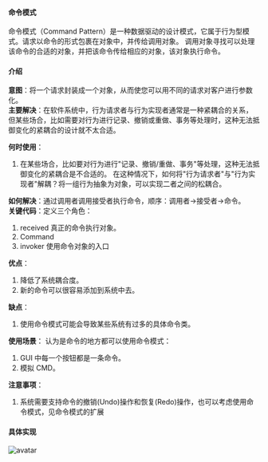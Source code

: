 #### 命令模式
命令模式（Command Pattern）是一种数据驱动的设计模式，它属于行为型模式。请求以命令的形式包裹在对象中，并传给调用对象。
调用对象寻找可以处理该命令的合适的对象，并把该命令传给相应的对象，该对象执行命令。

#### 介绍
**意图**：将一个请求封装成一个对象，从而使您可以用不同的请求对客户进行参数化。    
**主要解决**：在软件系统中，行为请求者与行为实现者通常是一种紧耦合的关系，
但某些场合，比如需要对行为进行记录、撤销或重做、事务等处理时，这种无法抵御变化的紧耦合的设计就不太合适。   

**何时使用**：
1. 在某些场合，比如要对行为进行"记录、撤销/重做、事务"等处理，这种无法抵御变化的紧耦合是不合适的。
在这种情况下，如何将"行为请求者"与"行为实现者"解耦？将一组行为抽象为对象，可以实现二者之间的松耦合。 

**如何解决**：通过调用者调用接受者执行命令，顺序：调用者→接受者→命令。    
**关键代码**：定义三个角色：
1. received 真正的命令执行对象。 
2. Command 
3. invoker 使用命令对象的入口
 
**优点**：
1. 降低了系统耦合度。
2. 新的命令可以很容易添加到系统中去。
     
**缺点**：
1. 使用命令模式可能会导致某些系统有过多的具体命令类。

**使用场景**： 认为是命令的地方都可以使用命令模式：
1. GUI 中每一个按钮都是一条命令。
2. 模拟 CMD。

**注意事项**：
1. 系统需要支持命令的撤销(Undo)操作和恢复(Redo)操作，也可以考虑使用命令模式，见命令模式的扩展

#### 具体实现
![avatar](https://www.runoob.com/wp-content/uploads/2014/08/command_pattern_uml_diagram.jpg)
